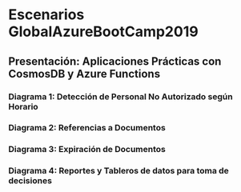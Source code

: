 # Escenarios GlobalAzureBootCamp2019
## Presentación: Aplicaciones Prácticas con CosmosDB y Azure Functions


### Diagrama 1: Detección de Personal No Autorizado según Horario 

### Diagrama 2: Referencias a Documentos

### Diagrama 3: Expiración de Documentos

### Diagrama 4: Reportes y Tableros de datos para toma de decisiones
